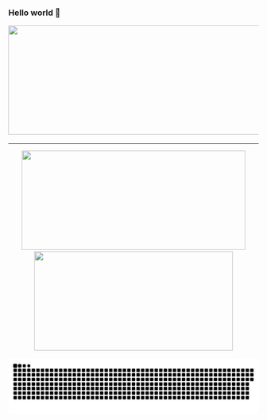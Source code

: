 ### Hello world 👋

<p align="center">
  <img width="800" height="220" src="https://streak-stats.demolab.com?user=Kuro-orzz&theme=highcontrast&hide_border=true&border_radius=5&card_width=800">
</p>


---





<p align="center">
  <img width="450" height="200" src="https://github-readme-stats.vercel.app/api?username=Kuro-orzz&show_icons=true&theme=vision-friendly-dark">
  <img width="400" height="200" src="https://github-readme-stats.vercel.app/api/top-langs/?username=Kuro-orzz&size_weight=0.15&count_weight=0.5&layout=compact&theme=vision-friendly-dark">
</p>

<p align="center">
 <img width="1000" src="assets/github-snake.svg" alt="snake"/>
</p>

<!--
**Kuro-orzz/Kuro-orzz** is a ✨ _special_ ✨ repository because its `README.md` (this file) appears on your GitHub profile.

Here are some ideas to get you started:

- 🔭 I’m currently working on ...
- 🌱 I’m currently learning ...
- 👯 I’m looking to collaborate on ...
- 🤔 I’m looking for help with ...
- 💬 Ask me about ...
- 📫 How to reach me: ...
- 😄 Pronouns: ...
- ⚡ Fun fact: ...
-->
